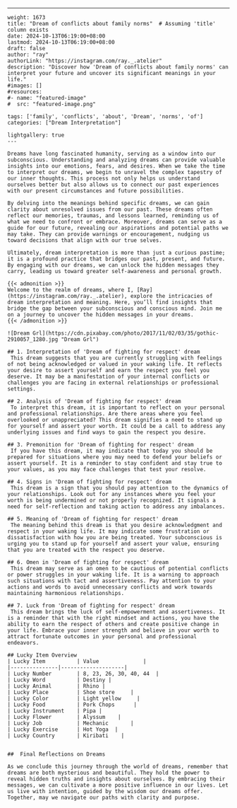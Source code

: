 ---
    weight: 1673
    title: "Dream of conflicts about family norms"  # Assuming 'title' column exists
    date: 2024-10-13T06:19:00+08:00
    lastmod: 2024-10-13T06:19:00+08:00
    draft: false
    author: "ray"
    authorLink: "https://instagram.com/ray._.atelier"
    description: "Discover how 'Dream of conflicts about family norms' can interpret your future and uncover its significant meanings in your life."
    #images: []
    #resources:
    #- name: "featured-image"
    #  src: "featured-image.png"
    
    tags: ['family', 'conflicts', 'about', 'Dream', 'norms', 'of']
    categories: ["Dream Interpretation"]
    
    lightgallery: true
    ---
    
    Dreams have long fascinated humanity, serving as a window into our subconscious. Understanding and analyzing dreams can provide valuable insights into our emotions, fears, and desires. When we take the time to interpret our dreams, we begin to unravel the complex tapestry of our inner thoughts. This process not only helps us understand ourselves better but also allows us to connect our past experiences with our present circumstances and future possibilities.
    
    By delving into the meanings behind specific dreams, we can gain clarity about unresolved issues from our past. These dreams often reflect our memories, traumas, and lessons learned, reminding us of what we need to confront or embrace. Moreover, dreams can serve as a guide for our future, revealing our aspirations and potential paths we may take. They can provide warnings or encouragement, nudging us toward decisions that align with our true selves.
    
    Ultimately, dream interpretation is more than just a curious pastime; it is a profound practice that bridges our past, present, and future. By engaging with our dreams, we can unlock the hidden messages they carry, leading us toward greater self-awareness and personal growth.
    
    {{< admonition >}}
    Welcome to the realm of dreams, where I, [Ray](https://instagram.com/ray._.atelier), explore the intricacies of dream interpretation and meaning. Here, you’ll find insights that bridge the gap between your subconscious and conscious mind. Join me on a journey to uncover the hidden messages in your dreams.
    {{< /admonition >}}
    
    ![Dream Grl](https://cdn.pixabay.com/photo/2017/11/02/03/35/gothic-2910057_1280.jpg "Dream Grl")
    
    ## 1. Interpretation of 'Dream of fighting for respect' dream
     This dream suggests that you are currently struggling with feelings of not being acknowledged or valued in your waking life. It reflects your desire to assert yourself and earn the respect you feel you deserve. It may be a manifestation of your internal conflicts or challenges you are facing in external relationships or professional settings.
    
    ## 2. Analysis of 'Dream of fighting for respect' dream
     To interpret this dream, it is important to reflect on your personal and professional relationships. Are there areas where you feel overlooked or unappreciated? This dream signifies a need to stand up for yourself and assert your worth. It could be a call to address any underlying issues and find ways to gain the respect you desire.
    
    ## 3. Premonition for 'Dream of fighting for respect' dream
     If you have this dream, it may indicate that today you should be prepared for situations where you may need to defend your beliefs or assert yourself. It is a reminder to stay confident and stay true to your values, as you may face challenges that test your resolve.
    
    ## 4. Signs in 'Dream of fighting for respect' dream
     This dream is a sign that you should pay attention to the dynamics of your relationships. Look out for any instances where you feel your worth is being undermined or not properly recognized. It signals a need for self-reflection and taking action to address any imbalances.
    
    ## 5. Meaning of 'Dream of fighting for respect' dream
     The meaning behind this dream is that you desire acknowledgment and respect in your waking life. It may indicate some frustration or dissatisfaction with how you are being treated. Your subconscious is urging you to stand up for yourself and assert your value, ensuring that you are treated with the respect you deserve.
    
    ## 6. Omen in 'Dream of fighting for respect' dream
     This dream may serve as an omen to be cautious of potential conflicts or power struggles in your waking life. It is a warning to approach such situations with tact and assertiveness. Pay attention to your actions and words to avoid unnecessary conflicts and work towards maintaining harmonious relationships.
    
    ## 7. Luck from 'Dream of fighting for respect' dream
     This dream brings the luck of self-empowerment and assertiveness. It is a reminder that with the right mindset and actions, you have the ability to earn the respect of others and create positive change in your life. Embrace your inner strength and believe in your worth to attract fortunate outcomes in your personal and professional endeavors.
    
    ## Lucky Item Overview
    | Lucky Item          | Value              |
    |---------------|--------------------|
    | Lucky Number        | 8, 23, 26, 30, 40, 44  |
    | Lucky Word          | Destiny |
    | Lucky Animal        | Rhino |
    | Lucky Place         | Shoe store     |
    | Lucky Color         | Light yellow     |
    | Lucky Food          | Pork Chops      |
    | Lucky Instrument    | Pipa |
    | Lucky Flower        | Alyssum    |
    | Lucky Job           | Mechanic       |
    | Lucky Exercise      | Hot Yoga  |
    | Lucky Country       | Kiribati    |
    
    
    ##  Final Reflections on Dreams
    
    As we conclude this journey through the world of dreams, remember that dreams are both mysterious and beautiful. They hold the power to reveal hidden truths and insights about ourselves. By embracing their messages, we can cultivate a more positive influence in our lives. Let us live with intention, guided by the wisdom our dreams offer. Together, may we navigate our paths with clarity and purpose.
    